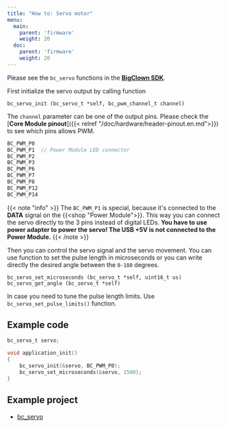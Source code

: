 ```yaml
---
title: "How to: Servo motor"
menu:
  main:
    parent: 'firmware'
    weight: 20
  doc:
    parent: 'firmware'
    weight: 20
---
```


Please see the `bc_servo` functions in the [**BigClown SDK**](http://sdk.bigclown.com/group__bc__servo.html).


First initialize the servo output by calling function
```
bc_servo_init (bc_servo_t *self, bc_pwm_channel_t channel)
```

The `channel` parameter can be one of the output pins. Please check the [**Core Module pinout**]({{< relref "/doc/hardware/header-pinout.en.md">}}) to see which pins allows PWM.


```c
BC_PWM_P0
BC_PWM_P1  // Power Module LED connector
BC_PWM_P2
BC_PWM_P3
BC_PWM_P6
BC_PWM_P7
BC_PWM_P8
BC_PWM_P12
BC_PWM_P14
```

{{< note "info" >}}
The `BC_PWM_P1` is special, because it's connected to the **DATA** signal on the {{<shop "Power Module">}}. This way you can connect the servo directly to the 3 pins instead of digital LEDs. **You have to use power adapter to power the servo! The USB +5V is not connected to the Power Module.**
{{< /note >}}

Then you can control the servo signal and the servo movement. You can use function to set the pulse length in microseconds or you can write directly the desired angle between the `0-180` degrees.

```
bc_servo_set_microseconds (bc_servo_t *self, uint16_t us)
bc_servo_get_angle (bc_servo_t *self)
```

In case you need to tune the pulse length limits. Use `bc_servo_set_pulse_limits()` function.

## Example code

```c
bc_servo_t servo;

void application_init()
{
    bc_servo_init(&servo, BC_PWM_P0);
    bc_servo_set_microseconds(&servo, 1500);
}

```

## Example project

- [bc_servo](https://github.com/blavka/bcf-test-servo/blob/master/app/application.c)
